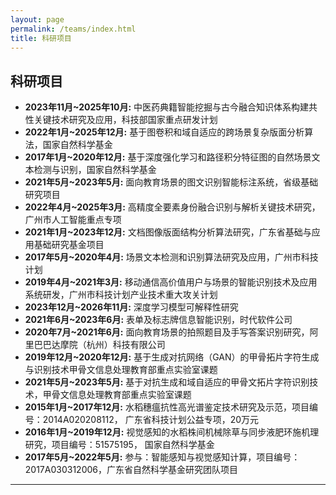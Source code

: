 ```yaml
---
layout: page
permalink: /teams/index.html
title: 科研项目
---
```


## 科研项目

- **2023年11月~2025年10月:** 中医药典籍智能挖掘与古今融合知识体系构建共性关键技术研究及应用，科技部国家重点研发计划
- **2022年1月~2025年12月:** 基于图卷积和域自适应的跨场景复杂版面分析算法，国家自然科学基金
- **2017年1月~2020年12月:** 基于深度强化学习和路径积分特征图的自然场景文本检测与识别，国家自然科学基金
- **2021年5月~2023年5月:** 面向教育场景的图文识别智能标注系统，省级基础研究项目
- **2022年4月~2025年3月:** 高精度全要素身份融合识别与解析关键技术研究，广州市人工智能重点专项
- **2021年1月~2023年12月:** 文档图像版面结构分析算法研究，广东省基础与应用基础研究基金项目
- **2017年5月~2020年4月:** 场景文本检测和识别算法研究及应用，广州市科技计划
- **2019年4月~2021年3月:** 移动通信高价值用户与场景的智能识别技术及应用系统研发，广州市科技计划产业技术重大攻关计划
- **2023年12月~2026年11月:** 深度学习模型可解释性研究
- **2021年6月~2023年6月:** 表单及标志牌信息智能识别，时代软件公司
- **2020年7月~2021年6月:** 面向教育场景的拍照题目及手写答案识别研究，阿里巴巴达摩院（杭州）科技有限公司
- **2019年12月~2020年12月:** 基于生成对抗网络（GAN）的甲骨拓片字符生成与识别技术甲骨文信息处理教育部重点实验室课题
- **2021年5月~2023年5月:** 基于对抗生成和域自适应的甲骨文拓片字符识别技术，甲骨文信息处理教育部重点实验室课题
- **2015年1月~2017年12月:** 水稻穗瘟抗性高光谱鉴定技术研究及示范，项目编号：2014A020208112， 广东省科技计划公益专项，20万元
- **2016年1月~2019年12月:** 视觉感知的水稻株间机械除草与同步液肥环施机理研究，项目编号：51575195， 国家自然科学基金
- **2017年5月~2022年5月:** 参与：智能感知与视觉感知计算，项目编号：2017A030312006，广东省自然科学基金研究团队项目

---
